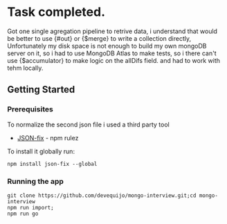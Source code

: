 # Task completed.

Got one single agregation pipeline to retrive data, i understand that would be better to use {#out} or {$merge} to write a collection directly, Unfortunately my disk space is not enough to build my own mongoDB server on it, so i had to use MongoDB Atlas to make tests, so i there can't use {$accumulator} to make logic on the allDifs field. and had to work with tehm locally.  

## Getting Started

### Prerequisites


To normalize the second json file i used a third party tool
* [JSON-fix](https://www.npmjs.com/package/json-fix) - npm rulez


To install it globally run: 

```
npm install json-fix --global
```


### Running the app

```
git clone https://github.com/devequijo/mongo-interview.git;cd mongo-interview
npm run import;
npm run go

```

